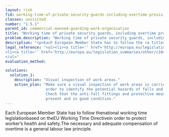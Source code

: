 ```yaml
---
layout: risk
fid: working-time-of-private-security-guards-including-overtime-provisions-is-as-stipulated-by-national-legislation-or-collective-labour-agreement
classes: unvisited
number: "1.5.1"
parent_id: commercial-manned-guarding-work-organisation
title: "Working time of private security guards, including overtime provisions, is as stipulated by national legislation or collective labour agreement."
problem_description: "Working time of private security guards, including overtime provisions, is not as stipulated by national legislation or collective labour agreement."
description: "<p>Each European Member State has to follow the <a title='' href='http://eur-lex.europa.eu/LexUriServ/LexUriServ.do?uri=CELEX:72003L0088:EN:NOT' rel='nofollow' target='_blank'>national working time legislation </a>based on the <a title='' href='http://europa.eu/legislation_summaries/other/c10405_en.htm' rel='nofollow' target='_blank'>EU Working Time Directive</a> in order to protect worker’s health and safety.<br/>The necessary and adequate compensation of overtime is a general labour law principle.</p>"
legal_reference: "<ul><li><a title='' href='http://europa.eu/legislation_summaries/employment_and_social_policy/health_hygiene_safety_at_work/c11113_en.htm' rel='nofollow' target='_blank'>89/391/CEE Implementing measures to improve the health and safety of workers (framework directive)</a></li>&#13;
<li><a title='' href='http://europa.eu/legislation_summaries/other/c10405_en.htm' rel='nofollow' target='_blank'>93/104/CEE Directive concerning certain aspects of the organization of working time</a></li>&#13;
</ul>"
evaluation_method: 

solutions:
  solution_1:
    description: "Visual inspection of work areas."
    action_plan: "Make sure a visual inspection of work areas is carried out in
                  order to identify the potential hazards of falls and slips.
                  Check that the anti-fall fittings and protective measures are
                  present and in good condition."
---
```

Each European Member State has to follow thenational working time
legislationbased on theEU Working Time Directivein order to protect worker’s
health and safety.The necessary and adequate compensation of overtime is a
general labour law principle.



